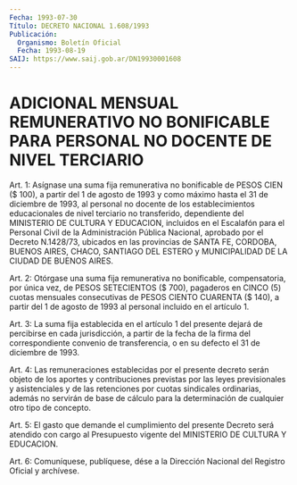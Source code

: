 ```yaml
---
Fecha: 1993-07-30
Título: DECRETO NACIONAL 1.608/1993
Publicación:
  Organismo: Boletín Oficial
  Fecha: 1993-08-19
SAIJ: https://www.saij.gob.ar/DN19930001608
---
```

# ADICIONAL MENSUAL REMUNERATIVO NO BONIFICABLE PARA PERSONAL NO DOCENTE DE NIVEL TERCIARIO

<a id="1"></a>
Art.  1: Asígnase una suma fija remunerativa no bonificable de PESOS CIEN ($  100), a partir del 1 de agosto de 1993 y como máximo hasta el 31 de diciembre  de  1993,  al  personal no docente de los establecimientos educacionales de nivel terciario  no  transferido, dependiente del MINISTERIO DE CULTURA Y EDUCACION, incluidos  en el Escalafón  para  el  Personal  Civil  de  la Administración Pública Nacional,  aprobado  por  el  Decreto N.1428/73,  ubicados  en  las provincias de SANTA FE, CORDOBA,  BUENOS AIRES, CHACO, SANTIAGO DEL ESTERO y MUNICIPALIDAD DE LA CIUDAD DE BUENOS AIRES.

<a id="2"></a>
Art.  2:  Otórgase  una suma fija remunerativa no bonificable, compensatoria,  por  única  vez,  de  PESOS  SETECIENTOS  ($  700), pagaderos  en  CINCO (5) cuotas  mensuales  consecutivas  de  PESOS CIENTO CUARENTA  ($  140),  a  partir  del  1  de agosto de 1993 al personal incluido en el artículo 1.

<a id="3"></a>
Art. 3: La suma fija establecida en el artículo 1 del presente dejará  de percibirse en cada jurisdicción, a partir de la fecha de la firma  del  correspondiente  convenio  de transferencia, o en su defecto el 31 de diciembre de 1993.

<a id="4"></a>
Art. 4: Las remuneraciones establecidas por el presente decreto serán  objeto  de  los  aportes  y contribuciones previstas por las leyes  previsionales  y asistenciales  y  de  las  retenciones  por cuotas  sindicales  ordinarias,  además  no  servirán  de  base  de cálculo para la determinación  de  cualquier otro tipo de concepto.

<a id="5"></a>
Art.  5:  El  gasto  que  demande el cumplimiento del presente Decreto  será  atendido  con  cargo   al  Presupuesto  vigente  del MINISTERIO DE CULTURA Y EDUCACION.

<a id="6"></a>
Art.  6: Comuníquese, publíquese, dése a la Dirección Nacional del Registro Oficial y archívese.